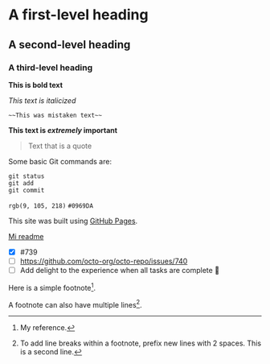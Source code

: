 # A first-level heading
## A second-level heading
### A third-level heading

**This is bold text**

*This text is italicized*

	~~This was mistaken text~~
  
  **This text is _extremely_ important**
  
  > Text that is a quote

Some basic Git commands are:
```
git status
git add
git commit
```

`rgb(9, 105, 218)`
`#0969DA`

This site was built using [GitHub Pages](https://pages.github.com/).

[Mi readme](README.md)

- [x] #739
- [ ] https://github.com/octo-org/octo-repo/issues/740
- [ ] Add delight to the experience when all tasks are complete :tada:

Here is a simple footnote[^1].

A footnote can also have multiple lines[^2].

[^1]: My reference.
[^2]: To add line breaks within a footnote, prefix new lines with 2 spaces.
  This is a second line.
